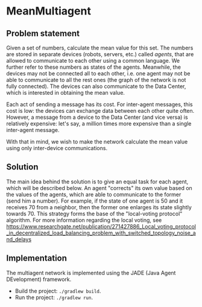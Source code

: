 # MeanMultiagent

## Problem statement

Given a set of numbers, calculate the mean value for this set.
The numbers are stored in separate devices (robots, servers, etc.) called *agents*, that are allowed to communicate to each other using a common language.
We further refer to these numbers as states of the agents.
Meanwhile, the devices may not be connected all to each other, i.e. one agent may not be able to communicate to all the rest ones (the graph of the network is not fully connected).
The devices can also communicate to the Data Center, which is interested in obtaining the mean value.

Each act of sending a message has its cost.
For inter-agent messages, this cost is low: the devices can exchange data between each other quite often.
However, a message from a device to the Data Center (and vice versa) is relatively expensive: let's say, a million times more expensive than a single inter-agent message.

With that in mind, we wish to make the network calculate the mean value using only inter-device communications.

## Solution

The main idea behind the solution is to give an equal task for each agent, which will be described below.
An agent "corrects" its own value based on the values of the agents, which are able to communicate to the former (send him a number).
For example, if the state of one agent is 50 and it receives 70 from a neighbor, then the former one enlarges its state slightly towards 70.
This strategy forms the base of the "local-voting protocol" algorithm.
For more information regarding the local voting, see https://www.researchgate.net/publication/271427886_Local_voting_protocol_in_decentralized_load_balancing_problem_with_switched_topology_noise_and_delays

## Implementation

The multiagent network is implemented using the JADE (Java Agent DEvelopment) framework.
* Build the project: `./gradlew build`.
* Run the project: `./gradlew run`.


